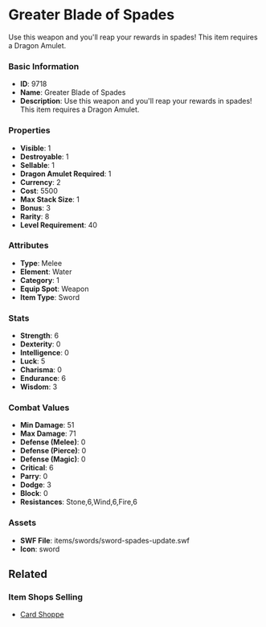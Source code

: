 # Greater Blade of Spades

Use this weapon and you'll reap your rewards in spades! This item requires a Dragon Amulet.

### Basic Information

- **ID**: 9718
- **Name**: Greater Blade of Spades
- **Description**: Use this weapon and you&#039;ll reap your rewards in spades! This item requires a Dragon Amulet.

### Properties

- **Visible**: 1
- **Destroyable**: 1
- **Sellable**: 1
- **Dragon Amulet Required**: 1
- **Currency**: 2
- **Cost**: 5500
- **Max Stack Size**: 1
- **Bonus**: 3
- **Rarity**: 8
- **Level Requirement**: 40

### Attributes

- **Type**: Melee
- **Element**: Water
- **Category**: 1
- **Equip Spot**: Weapon
- **Item Type**: Sword

### Stats

- **Strength**: 6
- **Dexterity**: 0
- **Intelligence**: 0
- **Luck**: 5
- **Charisma**: 0
- **Endurance**: 6
- **Wisdom**: 3

### Combat Values

- **Min Damage**: 51
- **Max Damage**: 71
- **Defense (Melee)**: 0
- **Defense (Pierce)**: 0
- **Defense (Magic)**: 0
- **Critical**: 6
- **Parry**: 0
- **Dodge**: 3
- **Block**: 0
- **Resistances**: Stone,6,Wind,6,Fire,6

### Assets

- **SWF File**: items/swords/sword-spades-update.swf
- **Icon**: sword

## Related

### Item Shops Selling

- [Card Shoppe](../item-shops/340-card-shoppe.md)

